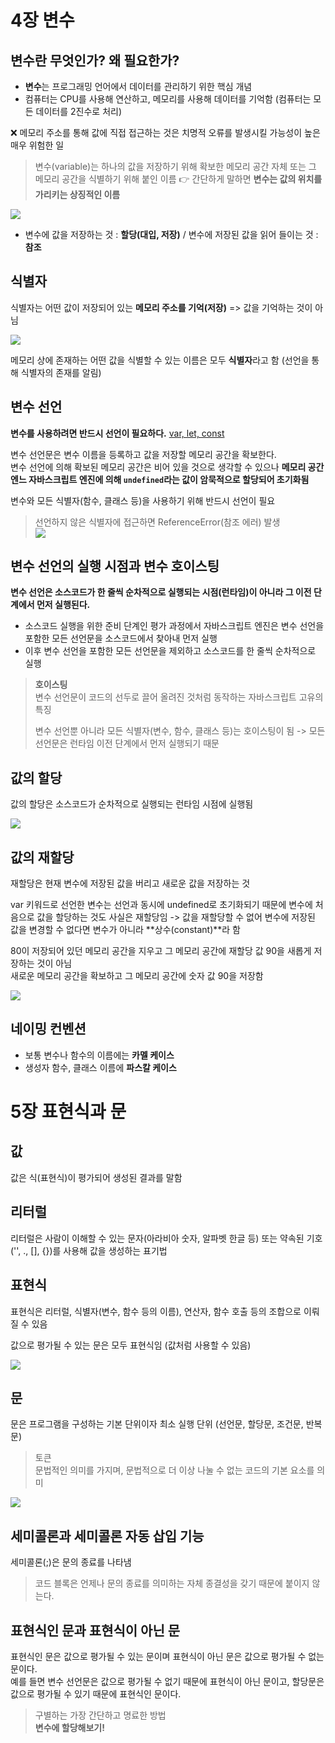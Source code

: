 # 4장 변수

## 변수란 무엇인가? 왜 필요한가?

- **변수**는 프로그래밍 언어에서 데이터를 관리하기 위한 핵심 개념
- 컴퓨터는 CPU를 사용해 연산하고, 메모리를 사용해 데이터를 기억함 (컴퓨터는 모든 데이터를 2진수로 처리)

❌ 메모리 주소를 통해 값에 직접 접근하는 것은 치명적 오류를 발생시킬 가능성이 높은 매우 위험한 일

> 변수(variable)는 하나의 값을 저장하기 위해 확보한 메모리 공간 자체 또는 그 메모리 공간을 식별하기 위해 붙인 이름 👉 간단하게 말하면 **변수는 값의 위치를 가리키는 상징적인 이름**

![](https://velog.velcdn.com/images/pmj9498/post/211a7eb7-2bf4-46b0-b65a-3110d6386962/image.png)

- 변수에 값을 저장하는 것 : **할당(대입, 저장)** / 변수에 저장된 값을 읽어 들이는 것 : **참조**

## 식별자

식별자는 어떤 값이 저장되어 있는 **메모리 주소를 기억(저장)** => 값을 기억하는 것이 아님

![](https://velog.velcdn.com/images/pmj9498/post/99ecf961-8f85-4730-b4d9-f5cb06b8194f/image.png)

메모리 상에 존재하는 어떤 값을 식별할 수 있는 이름은 모두 **식별자**라고 함 (선언을 통해 식별자의 존재를 알림)

## 변수 선언

**변수를 사용하려면 반드시 선언이 필요하다.** [var, let, const](https://velog.io/@pmj9498/Weekly-Paper-week.3-var-const-let)

변수 선언문은 변수 이름을 등록하고 값을 저장할 메모리 공간을 확보한다.  
변수 선언에 의해 확보된 메모리 공간은 비어 있을 것으로 생각할 수 있으나 **메모리 공간엔느 자바스크립트 엔진에 의해 `undefined`라는 값이 암묵적으로 할당되어 초기화됨**

변수와 모든 식별자(함수, 클래스 등)을 사용하기 위해 반드시 선언이 필요

> 선언하지 않은 식별자에 접근하면 ReferenceError(참조 에러) 발생  
> ![](https://velog.velcdn.com/images/pmj9498/post/9e13626e-374e-4dcb-b557-38b031d8f60d/image.png)

## 변수 선언의 실행 시점과 변수 호이스팅

**변수 선언은 소스코드가 한 줄씩 순차적으로 실행되는 시점(런타임)이 아니라 그 이전 단계에서 먼저 실행된다.**

- 소스코드 실행을 위한 준비 단계인 평가 과정에서 자바스크립트 엔진은 변수 선언을 포함한 모든 선언문을 소스코드에서 찾아내 먼저 실행
- 이후 변수 선언을 포함한 모든 선언문을 제외하고 소스코드를 한 줄씩 순차적으로 실행

> **호이스팅**  
> 변수 선언문이 코드의 선두로 끌어 올려진 것처럼 동작하는 자바스크립트 고유의 특징
>
> 변수 선언뿐 아니라 모든 식별자(변수, 함수, 클래스 등)는 호이스팅이 됨 -> 모든 선언문은 런타임 이전 단계에서 먼저 실행되기 때문

## 값의 할당

값의 할당은 소스코드가 순차적으로 실행되는 런타임 시점에 실행됨

![](https://velog.velcdn.com/images/pmj9498/post/2a2415d2-4d69-4718-a1a4-4b497e9fe0e6/image.png)

## 값의 재할당

재할당은 현재 변수에 저장된 값을 버리고 새로운 값을 저장하는 것

var 키워드로 선언한 변수는 선언과 동시에 undefined로 초기화되기 때문에 변수에 처음으로 값을 할당하는 것도 사실은 재할당임 -> 값을 재할당할 수 없어 변수에 저장된 값을 변경할 수 없다면 변수가 아니라 **상수(constant)**라 함

80이 저장되어 있던 메모리 공간을 지우고 그 메모리 공간에 재할당 값 90을 새롭게 저장하는 것이 아님  
새로운 메모리 공간을 확보하고 그 메모리 공간에 숫자 값 90을 저장함

![](https://velog.velcdn.com/images/pmj9498/post/ee9e496c-f853-49f4-ab78-ba32649a6e23/image.png)

## 네이밍 컨벤션

- 보통 변수나 함수의 이름에는 **카멜 케이스**
- 생성자 함수, 클래스 이름에 **파스칼 케이스**

# 5장 표현식과 문

## 값

값은 식(표현식)이 평가되어 생성된 결과를 말함

## 리터럴

리터럴은 사람이 이해할 수 있는 문자(아라비아 숫자, 알파벳 한글 등) 또는 약속된 기호('', ., [], {})를 사용해 값을 생성하는 표기법

## 표현식

표현식은 리터럴, 식별자(변수, 함수 등의 이름), 연산자, 함수 호출 등의 조합으로 이뤄질 수 있음

값으로 평가될 수 있는 문은 모두 표현식임 (값처럼 사용할 수 있음)

![](https://velog.velcdn.com/images/pmj9498/post/a21abfba-5733-426e-bfe6-1c4eaa109af9/image.png)

## 문

문은 프로그램을 구성하는 기본 단위이자 최소 실행 단위 (선언문, 할당문, 조건문, 반복문)

> 토큰  
> 문법적인 의미를 가지며, 문법적으로 더 이상 나눌 수 없는 코드의 기본 요소를 의미

![](https://velog.velcdn.com/images/pmj9498/post/e43625f0-3ae8-4cb3-b726-2908d509d76c/image.png)

## 세미콜론과 세미콜론 자동 삽입 기능

세미콜론(;)은 문의 종료를 나타냄

> 코드 블록은 언제나 문의 종료를 의미하는 자체 종결성을 갖기 때문에 붙이지 않는다.

## 표현식인 문과 표현식이 아닌 문

표현식인 문은 값으로 평가될 수 있는 문이며 표현식이 아닌 문은 값으로 평가될 수 없는 문이다.  
예를 들면 변수 선언문은 값으로 평가될 수 없기 때문에 표현식이 아닌 문이고, 할당문은 값으로 평가될 수 있기 때문에 표현식인 문이다.

> 구별하는 가장 간단하고 명료한 방법  
> **변수에 할당해보기!**
